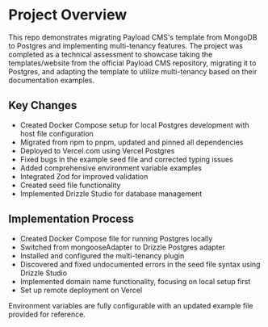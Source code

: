 # Project Overview
This repo demonstrates migrating Payload CMS's template from MongoDB to Postgres and implementing multi-tenancy features. The project was completed as a technical assessment to showcase taking the templates/website from the official Payload CMS repository, migrating it to Postgres, and adapting the template to utilize multi-tenancy based on their documentation examples.

## Key Changes
- Created Docker Compose setup for local Postgres development with host file configuration
- Migrated from npm to pnpm, updated and pinned all dependencies
- Deployed to Vercel.com using Vercel Postgres
- Fixed bugs in the example seed file and corrected typing issues
- Added comprehensive environment variable examples
- Integrated Zod for improved validation
- Created seed file functionality
- Implemented Drizzle Studio for database management

## Implementation Process
- Created Docker Compose file for running Postgres locally
- Switched from mongooseAdapter to Drizzle Postgres adapter
- Installed and configured the multi-tenancy plugin
- Discovered and fixed undocumented errors in the seed file syntax using Drizzle Studio
- Implemented domain name functionality, focusing on local setup first
- Set up remote deployment on Vercel

Environment variables are fully configurable with an updated example file provided for reference.